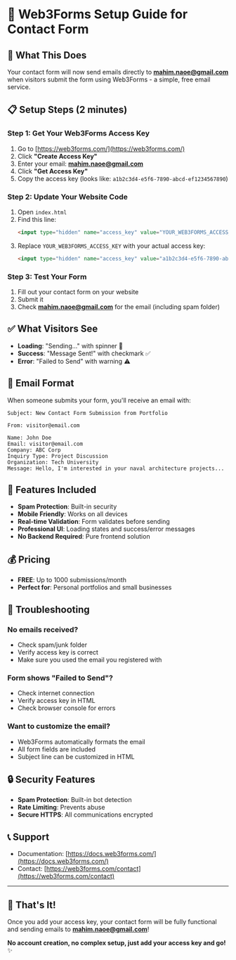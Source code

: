 # 📧 Web3Forms Setup Guide for Contact Form

## 🎯 What This Does
Your contact form will now send emails directly to **mahim.naoe@gmail.com** when visitors submit the form using Web3Forms - a simple, free email service.

## 📋 Setup Steps (2 minutes)

### Step 1: Get Your Web3Forms Access Key
1. Go to [https://web3forms.com/](https://web3forms.com/)
2. Click **"Create Access Key"**
3. Enter your email: **mahim.naoe@gmail.com**
4. Click **"Get Access Key"**
5. Copy the access key (looks like: `a1b2c3d4-e5f6-7890-abcd-ef1234567890`)

### Step 2: Update Your Website Code
1. Open `index.html`
2. Find this line:
   ```html
   <input type="hidden" name="access_key" value="YOUR_WEB3FORMS_ACCESS_KEY">
   ```
3. Replace `YOUR_WEB3FORMS_ACCESS_KEY` with your actual access key:
   ```html
   <input type="hidden" name="access_key" value="a1b2c3d4-e5f6-7890-abcd-ef1234567890">
   ```

### Step 3: Test Your Form
1. Fill out your contact form on your website
2. Submit it
3. Check **mahim.naoe@gmail.com** for the email (including spam folder)

## ✅ What Visitors See
- **Loading**: "Sending..." with spinner 🔄
- **Success**: "Message Sent!" with checkmark ✅
- **Error**: "Failed to Send" with warning ⚠️

## 📧 Email Format
When someone submits your form, you'll receive an email with:

```
Subject: New Contact Form Submission from Portfolio

From: visitor@email.com

Name: John Doe
Email: visitor@email.com
Company: ABC Corp
Inquiry Type: Project Discussion
Organization: Tech University
Message: Hello, I'm interested in your naval architecture projects...
```

## 🎨 Features Included
- **Spam Protection**: Built-in security
- **Mobile Friendly**: Works on all devices
- **Real-time Validation**: Form validates before sending
- **Professional UI**: Loading states and success/error messages
- **No Backend Required**: Pure frontend solution

## 💰 Pricing
- **FREE**: Up to 1000 submissions/month
- **Perfect for**: Personal portfolios and small businesses

## 🔧 Troubleshooting

### No emails received?
- Check spam/junk folder
- Verify access key is correct
- Make sure you used the email you registered with

### Form shows "Failed to Send"?
- Check internet connection
- Verify access key in HTML
- Check browser console for errors

### Want to customize the email?
- Web3Forms automatically formats the email
- All form fields are included
- Subject line can be customized in HTML

## 🔒 Security Features
- **Spam Protection**: Built-in bot detection
- **Rate Limiting**: Prevents abuse
- **Secure HTTPS**: All communications encrypted

## 📞 Support
- Documentation: [https://docs.web3forms.com/](https://docs.web3forms.com/)
- Contact: [https://web3forms.com/contact](https://web3forms.com/contact)

---

## 🚀 That's It!
Once you add your access key, your contact form will be fully functional and sending emails to **mahim.naoe@gmail.com**!

**No account creation, no complex setup, just add your access key and go!** ✨